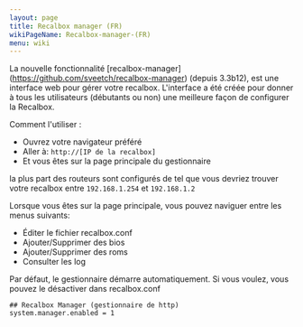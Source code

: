 ```yaml
---
layout: page
title: Recalbox manager (FR)
wikiPageName: Recalbox-manager-(FR)
menu: wiki
---
```


La nouvelle fonctionnalité [recalbox-manager] (https://github.com/sveetch/recalbox-manager) (depuis 3.3b12), est une interface web pour gérer votre recalbox.
L'interface a été créée pour donner à tous les utilisateurs (débutants ou non) une meilleure façon de configurer la Recalbox.

Comment l'utiliser :
- Ouvrez votre navigateur préféré
- Aller à: `http://[IP de la recalbox]`
- Et vous êtes sur la page principale du gestionnaire

la plus part des routeurs sont configurés de tel que vous devriez trouver votre recalbox entre
`192.168.1.254` et `192.168.1.2`

Lorsque vous êtes sur la page principale, vous pouvez naviguer entre les menus suivants:

- Éditer le fichier recalbox.conf
- Ajouter/Supprimer des bios
- Ajouter/Supprimer des roms
- Consulter les log

Par défaut, le gestionnaire démarre automatiquement. Si vous voulez, vous pouvez le désactiver dans recalbox.conf
```
## Recalbox Manager (gestionnaire de http)
system.manager.enabled = 1
```

